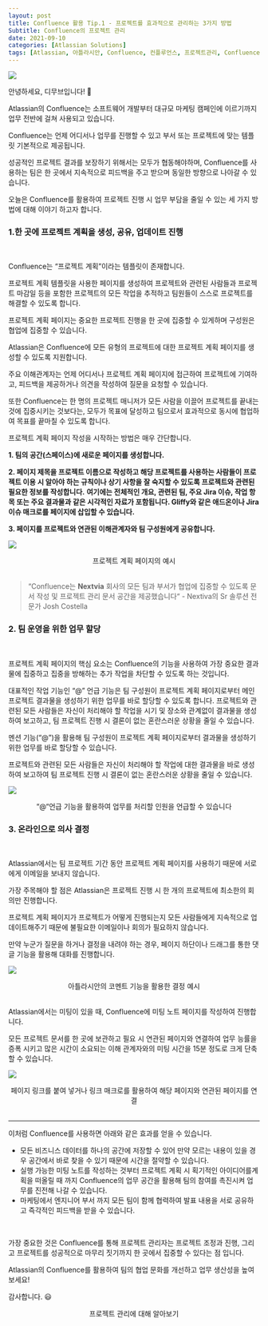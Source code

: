 ```yaml
---
layout: post
title: Confluence 활용 Tip.1 - 프로젝트를 효과적으로 관리하는 3가지 방법
Subtitle: Confluence의 프로젝트 관리
date: 2021-09-10
categories: [Atlassian Solutions]
tags: [Atlassian, 아틀라시안, Confluence, 컨플루언스, 프로젝트관리, Confluence 활용, KMS, 문서관리, 협업솔루션, 협업도구]
---
```




![](https://blog.dmove.kr/assets/images/banners/Confluence/3%20ways%20confluence-main.png)



안녕하세요, 디무브입니다! 🎈

Atlassian의 Confluence는 소프트웨어 개발부터 대규모 마케팅 캠페인에 이르기까지 업무 전반에 걸쳐 사용되고 있습니다.  

Confluence는 언제 어디서나 업무를 진행할 수 있고 부서 또는 프로젝트에 맞는 템플릿 기본적으로 제공됩니다. 

성공적인 프로젝트 결과를 보장하기 위해서는 모두가 협동해야하며, Confluence를 사용하는 팀은 한 곳에서 지속적으로 피드백을 주고 받으며 동일한 방향으로 나아갈 수 있습니다.

오늘은 Confluence를 활용하여 프로젝트 진행 시 업무 부담을 줄일 수 있는 세 가지 방법에 대해 이야기 하고자 합니다.



### 1.한 곳에 프로젝트 계획을 생성, 공유, 업데이트 진행

<br/>

Confluence는 “프로젝트 계획”이라는 템플릿이 존재합니다. 

프로젝트 계획 템플릿을 사용한 페이지를 생성하여 프로젝트와 관련된 사람들과 프로젝트 마감일 등을 포함한 프로젝트의 모든 작업을 추적하고 팀원들이 스스로 프로젝트를 해결할 수 있도록 합니다.

프로젝트 계획 페이지는 중요한 프로젝트 진행을 한 곳에 집중할 수 있게하며 구성원은 협업에 집중할 수 있습니다.

 

Atlassian은 Confluence에 모든 유형의 프로젝트에 대한 프로젝트 계획 페이지를 생성할 수 있도록 지원합니다. 

주요 이해관계자는 언제 어디서나 프로젝트 계획 페이지에 접근하여 프로젝트에 기여하고, 피드백을 제공하거나 의견을 작성하여 질문을 요청할 수 있습니다. 

또한 Confluence는 한 명의 프로젝트 매니저가 모든 사람을 이끌어 프로젝트를 끝내는 것에 집중시키는 것보다는, 모두가 목표에 달성하고 팀으로서 효과적으로 동시에 협업하여 목표를 끝마칠 수 있도록 합니다.



프로젝트 계획 페이지 작성을 시작하는 방법은 매우 간단합니다. 


**1. 팀의 공간(스페이스)에 새로운 페이지를 생성합니다.**



**2. 페이지 제목을 프로젝트 이름으로 작성하고 해당 프로젝트를 사용하는 사람들이 프로젝트 이용 시 알아야 하는 규칙이나 상기 사항을 잘 숙지할 수 있도록 프로젝트와 관련된 필요한 정보를 작성합니다.** 
**여기에는 전체적인 개요, 관련된 팀, 주요 Jira 이슈, 작업 항목 또는 주요 결과물과 같은 시각적인 자료가 포함됩니다. Gliffy와 같은 애드온이나 Jira 이슈 매크로를 페이지에 삽입할 수 있습니다.**

**3. 페이지를 프로젝트와 연관된 이해관계자와 팀 구성원에게 공유합니다.**






![](https://blog.dmove.kr/assets/images/banners/Confluence/3%20ways%20confluence1.png)



<center>프로젝트 계획 페이지의 예시</center>

<br/>

>  “Confluence는 **Nextvia** 회사의 모든 팀과 부서가 협업에 집중할 수 있도록 문서 작성 및 프로젝트 관리 문서 공간을 제공했습니다“ - Nextiva의 Sr 솔루션 전문가 Josh Costella



### 2. 팀 운영을 위한 업무 할당

<br/>

프로젝트 계획 페이지의 핵심 요소는 Confluence의 기능을 사용하여 가장 중요한 결과물에 집중하고 집중을 방해하는 추가 작업을 차단할 수 있도록 하는 것입니다. 

대표적인 작업 기능인 “@” 언급 기능은  팀 구성원이 프로젝트 계획 페이지로부터 메인 프로젝트 결과물을 생성하기 위한 업무를 바로 할당할 수 있도록 합니다. 프로젝트와 관련된 모든 사람들은 자신이 처리해야 할 작업을 시기 및 장소와 관계없이 결과물을 생성하여 보고하고, 팀 프로젝트 진행 시 결론이 없는 혼란스러운 상황을 줄일 수 있습니다.

멘션 기능(“@”)을 활용해 팀 구성원이 프로젝트 계획 페이지로부터 결과물을 생성하기 위한 업무를 바로 할당할 수 있습니다.

 프로젝트와 관련된 모든 사람들은 자신이 처리해야 할 작업에 대한 결과물을 바로 생성하여 보고하여 팀 프로젝트 진행 시 결론이 없는 혼란스러운 상황을 줄일 수 있습니다.

![](https://blog.dmove.kr/assets/images/banners/Confluence/3%20ways%20confluence2.png)



<center>“@“언급 기능을 활용하여 업무를 처리할 인원을 언급할 수 있습니다</center>



### 3. 온라인으로 의사 결정

<br/>



Atlassian에서는 팀 프로젝트 기간 동안 프로젝트 계획 페이지를 사용하기 때문에 서로에게 이메일을 보내지 않습니다. 

가장 주목해야 할 점은 Atlassian은 프로젝트 진행 시 한 개의 프로젝트에 최소한의 회의만 진행합니다.  

프로젝트 계획 페이지가 프로젝트가 어떻게 진행되는지 모든 사람들에게 지속적으로 업데이트해주기 때문에 불필요한 이메일이나 회의가 필요하지 않습니다. 

만약 누군가 질문을 하거나 결정을 내려야 하는 경우, 페이지 하단이나 드래그를 통한 댓글 기능을 활용해 대화를 진행합니다. 



![](https://blog.dmove.kr/assets/images/banners/Confluence/3%20ways%20confluence3.png)



<center>아틀라시안의 코멘트 기능을 활용한 결정 예시</center>



<br/>

Atlassian에서는 미팅이 있을 때,  Confluence에 미팅 노트 페이지를 작성하여 진행합니다. 

모든 프로젝트 문서를 한 곳에 보관하고 필요 시 연관된 페이지와 연결하여 업무 능률을 증폭 시키고 많은 시간이 소요되는 이해 관계자와의 미팅 시간을 15분 정도로 크게 단축할 수 있습니다. 



![](https://blog.dmove.kr/assets/images/banners/Confluence/3%20ways%20confluence4.png)



<center>페이지 링크를 붙여 넣거나 링크 매크로를 활용하여 해당 페이지와 연관된 페이지를 연결</center>

<br/>



---

이처럼 Confluence를 사용하면 아래와 같은 효과를 얻을 수 있습니다. 

- 모든 비즈니스 데이터를 하나의 공간에 저장할 수 있어 만약 모르는 내용이 있을 경우 공간에서 바로 찾을 수 있기 때문에 시간을 절약할 수 있습니다.
- 실행 가능한 미팅 노트를 작성하는 것부터 프로젝트 계획 시 획기적인 아이디어를계획을 떠올릴 때 까지 Confluence의 업무 공간을 활용해 팀의 참여를 촉진시켜 업무를 진전해 나갈 수 있습니다.
- 마케팅에서 엔지니어 부서 까지 모든 팀이 함께 협력하여 발표 내용을 서로 공유하고 즉각적인 피드백을 받을 수 있습니다.



<br/>

가장 중요한 것은 Confluence를 통해 프로젝트 관리자는 프로젝트 조정과 진행, 그리고 프로젝트를 성공적으로 마무리 짓기까지 한 곳에서 집중할 수 있다는 점 입니다. 

Atlassian의 Confluence를 활용하여 팀의 협업 문화를 개선하고 업무 생산성을 높여보세요! 

 

감사합니다. 😃





<center> <a src="https://www.atlassian.com/project-management">프로젝트 관리에 대해 알아보기</a></center>
